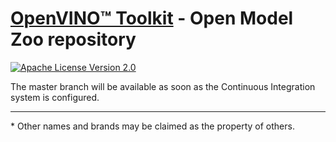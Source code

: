 # [OpenVINO™ Toolkit](https://01.org/openvinotoolkit) - Open Model Zoo repository
[![Apache License Version 2.0](https://img.shields.io/badge/license-Apache_2.0-green.svg)](LICENSE)

The master branch will be available as soon as the Continuous Integration system is configured. 

---
\* Other names and brands may be claimed as the property of others.
